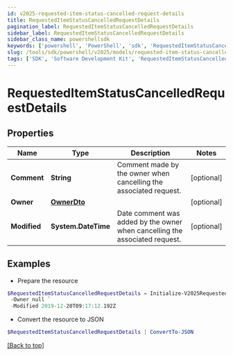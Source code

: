 ```yaml
---
id: v2025-requested-item-status-cancelled-request-details
title: RequestedItemStatusCancelledRequestDetails
pagination_label: RequestedItemStatusCancelledRequestDetails
sidebar_label: RequestedItemStatusCancelledRequestDetails
sidebar_class_name: powershellsdk
keywords: ['powershell', 'PowerShell', 'sdk', 'RequestedItemStatusCancelledRequestDetails', 'V2025RequestedItemStatusCancelledRequestDetails'] 
slug: /tools/sdk/powershell/v2025/models/requested-item-status-cancelled-request-details
tags: ['SDK', 'Software Development Kit', 'RequestedItemStatusCancelledRequestDetails', 'V2025RequestedItemStatusCancelledRequestDetails']
---
```



# RequestedItemStatusCancelledRequestDetails

## Properties

Name | Type | Description | Notes
------------ | ------------- | ------------- | -------------
**Comment** | **String** | Comment made by the owner when cancelling the associated request. | [optional] 
**Owner** | [**OwnerDto**](owner-dto) |  | [optional] 
**Modified** | **System.DateTime** | Date comment was added by the owner when cancelling the associated request. | [optional] 

## Examples

- Prepare the resource
```powershell
$RequestedItemStatusCancelledRequestDetails = Initialize-V2025RequestedItemStatusCancelledRequestDetails  -Comment This request must be cancelled. `
 -Owner null `
 -Modified 2019-12-20T09:17:12.192Z
```

- Convert the resource to JSON
```powershell
$RequestedItemStatusCancelledRequestDetails | ConvertTo-JSON
```


[[Back to top]](#) 

